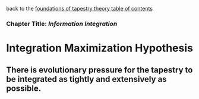 back to the [foundations of tapestry theory table of contents](https://github.com/wds4/tribal-tapestry/blob/main/essays/bookJustification/hypotheses/tapestryFoundation.md)

### Chapter Title: *Information Integration*

Integration Maximization Hypothesis
=====

There is evolutionary pressure for the tapestry to be integrated as tightly and extensively as possible.
-----


